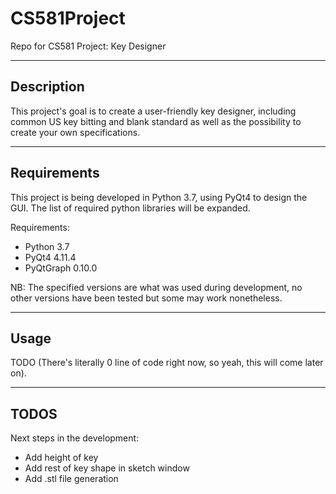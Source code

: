 # CS581Project
Repo for CS581 Project: Key Designer

---
## Description

This project's goal is to create a user-friendly key designer, including common US key bitting and blank standard as well as the possibility to create your own specifications.

---

## Requirements

This project is being developed in Python 3.7, using PyQt4 to design the GUI.
The list of required python libraries will be expanded.

Requirements:

- Python 3.7
- PyQt4 4.11.4
- PyQtGraph 0.10.0

NB: The specified versions are what was used during development, no other versions have been tested but some may work nonetheless.

---

## Usage

TODO (There's literally 0 line of code right now, so yeah, this will come later on).

---

## TODOS

Next steps in the development:

- Add height of key
- Add rest of key shape in sketch window
- Add .stl file generation
